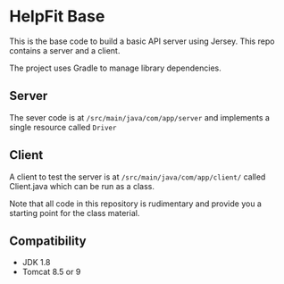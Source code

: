 # HelpFit Base

This is the base code to build a basic API server using Jersey. This repo 
contains a server and a client. 

The project uses Gradle to manage library dependencies. 

## Server

The sever code is at `/src/main/java/com/app/server` and implements a single resource called `Driver`

## Client

A client to test the server is at `/src/main/java/com/app/client/` called Client.java which can
be run as a class. 

Note that all code in this repository is rudimentary and provide you a starting point for 
the class material.

## Compatibility

* JDK 1.8
* Tomcat 8.5 or 9


